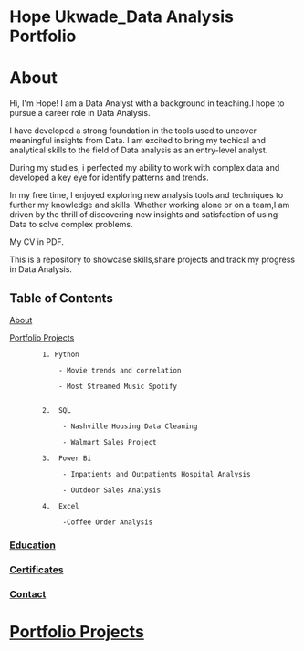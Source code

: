 # Hope Ukwade_Data Analysis Portfolio
# About
Hi, I'm Hope! I am a Data Analyst with a background in teaching.I hope to pursue a career role in Data Analysis.


I have developed a strong foundation in the tools used to uncover meaningful insights from Data. I am excited to bring my techical and analytical skills to the field of Data analysis as an entry-level analyst.


During my studies, i perfected my ability to work with complex data and developed a key eye for identify patterns and trends.

In my free time, I enjoyed exploring new analysis tools and techniques to further my knowledge and skills. Whether working alone or on a team,I am driven by the thrill of discovering new insights and satisfaction of using Data to solve complex problems.


My CV in PDF.


This is a repository to showcase skills,share projects and track my progress in Data Analysis.


## Table of Contents


   [About](#About)

  
   [Portfolio Projects](#PortfolioProjects)

   
            1. Python

                - Movie trends and correlation 

                - Most Streamed Music Spotify


            2.  SQL

                 - Nashville Housing Data Cleaning

                 - Walmart Sales Project

            3.  Power Bi

                 - Inpatients and Outpatients Hospital Analysis

                 - Outdoor Sales Analysis

            4.  Excel 

                 -Coffee Order Analysis


 ### [Education](Education)
 

 ### [Certificates](Certificates)


 ### [Contact](Contact)


 # [Portfolio Projects](#PortfolioProjects)
 
                 
       
